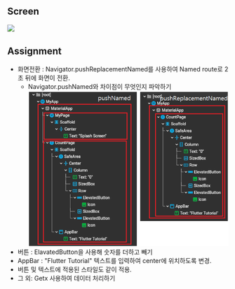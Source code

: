 ## Screen
<img width = "200" src = "https://user-images.githubusercontent.com/43669992/219031525-324dd9c3-4a7e-4496-b5ef-cb666efe63f3.gif">

## Assignment
- 화면전환 : Navigator.pushReplacementNamed를 사용하여 Named route로 2초 뒤에 화면이 전환.
    + Navigator.pushNamed와 차이점이 무엇인지 파악하기
    ![img.png](img.png)
- 버튼 : ElavatedButton을 사용해 숫자를 더하고 빼기
- AppBar : "Flutter Tutorial" 텍스트를 입력하여 center에 위치하도록 변경.
- 버튼 및 텍스트에 적용된 스타일도 같이 적용.
- 그 외: Getx 사용하여 데이터 처리하기
